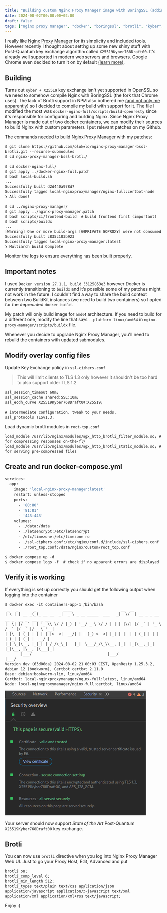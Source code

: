 ```yaml
---
title: "Building custom Nginx Proxy Manager image with BoringSSL (adding TLS1.3 Hybrid Kyber and Brotli)"
date: 2024-08-02T00:00:00+02:00
draft: false
tags: ["nginx proxy manager", "docker", "boringssl", "brotli", "kyber", "post-quantum"]
---
```


I really like [Nginx Proxy Manager](https://nginxproxymanager.com/) for its simplicity and included tools. However recently I thought about setting up some new shiny stuff with Post-Quantum key exchange algorithm called `X25519Kyber768Draft00`. It's already well supported in modern web servers and browsers. Google Chrome even decided to turn it on by default [(learn more)](https://pq.cloudflareresearch.com/).

## Building

Turns out `Kyber + X25519` key exchange isn't yet supported in OpenSSL so we need to somehow compile Nginx with BoringSSL (the fork that Chrome uses).
The lack of Brotli support in NPM also bothered me [(and not only me apparently)](https://github.com/NginxProxyManager/nginx-proxy-manager/issues/713) so I decided to compile my build with support for it. The file I modified the most was `docker-nginx-full/scripts/build-openresty` since it's responsible for configuring and building Nginx.
Since Nginx Proxy Manager is made out of two docker containers, we can modify their sources to build Nginx with custom parameters. I put relevant patches on my Github.

The commands needed to build Nginx Proxy Manager with my patches:

```shell
$ git clone https://github.com/olokelo/nginx-proxy-manager-bssl-brotli.git --recurse-submodules
$ cd nginx-proxy-manager-bssl-brotli/

$ cd docker-nginx-full/
$ git apply ../docker-nginx-full.patch
$ bash local-build.sh
...
Successfully built d2d440a978d7
Successfully tagged local-nginxproxymanager/nginx-full:certbot-node
❯ All done!

$ cd ../nginx-proxy-manager/
$ git apply ../nginx-proxy-manager.patch
$ bash scripts/ci/frontend-build  # build frontend first (important)
$ bash scripts/buildx
...
[Warning] One or more build-args [GOPRIVATE GOPROXY] were not consumed
Successfully built c835c103b923
Successfully tagged local-nginx-proxy-manager:latest
❯ Multiarch build Complete
```

Monitor the logs to ensure everything has been built properly.

## Important notes

I used `Docker version 27.1.1, build 63125853e3` however Docker is currently transitioning to `buildx` and it's possible some of my patches might not work in the future. I couldn't find a way to share the build context between two BuildKit instances (we need to build two containers) so I opted for the deprecated `docker build`.

My patch will only build image for `amd64` architecture. If you need to build for a different one, modify the line that says `--platform linux/amd64` in `nginx-proxy-manager/scripts/buildx` file.

Whenever you decide to upgrade Nginx Proxy Manager, you'll need to rebuild the containers with updated submodules.

## Modify overlay config files

Update Key Exchange policy in `ssl-ciphers.conf`
> This will limit clients to TLS 1.3 only however it shouldn't be too hard to also support older TLS 1.2
```
ssl_session_timeout 60m;
ssl_session_cache shared:SSL:10m;
ssl_ecdh_curve X25519Kyber768Draft00:X25519;

# intermediate configuration. tweak to your needs.
ssl_protocols TLSv1.3;
```

Load dynamic brotli modules in `root-top.conf`
```
load_module /usr/lib/nginx/modules/ngx_http_brotli_filter_module.so; # for compressing responses on-the-fly
load_module /usr/lib/nginx/modules/ngx_http_brotli_static_module.so; # for serving pre-compressed files
```

## Create and run docker-compose.yml

```bash
services:
  app:
    image: 'local-nginx-proxy-manager:latest'
    restart: unless-stopped
    ports:
      - '80:80'
      - '81:81'
      - '443:443'
    volumes:
      - ./data:/data
      - ./letsencrypt:/etc/letsencrypt
      - /etc/timezone:/etc/timezone:ro
      - ./ssl-ciphers.conf:/etc/nginx/conf.d/include/ssl-ciphers.conf
      - ./root_top.conf:/data/nginx/custom/root_top.conf
```

```shell
$ docker compose up -d
$ docker compose logs -f  # check if no apparent errors are displayed
```

## Verify it is working

If everything is set up correctly you should get the following output when logging into the container
```shell
$ docker exec -it containers-app-1 /bin/bash
 _   _       _            ____                      __  __                                   
| \ | | __ _(_)_ __ __  _|  _ \ _ __ _____  ___   _|  \/  | __ _ _ __   __ _  __ _  ___ _ __ 
|  \| |/ _` | | '_ \\ \/ / |_) | '__/ _ \ \/ / | | | |\/| |/ _` | '_ \ / _` |/ _` |/ _ \ '__|
| |\  | (_| | | | | |>  <|  __/| | | (_) >  <| |_| | |  | | (_| | | | | (_| | (_| |  __/ |   
|_| \_|\__, |_|_| |_/_/\_\_|   |_|  \___/_/\_\\__, |_|  |_|\__,_|_| |_|\__,_|\__, |\___|_|   
       |___/                                  |___/                          |___/           
Version dev (63d06da) 2024-08-02 21:00:03 CEST, OpenResty 1.25.3.2, debian 12 (bookworm), Certbot certbot 2.11.0
Base: debian:bookworm-slim, linux/amd64
Certbot: local-nginxproxymanager/nginx-full:latest, linux/amd64
Node: local-nginxproxymanager/nginx-full:certbot, linux/amd64
```

![Screenshot of Security tab from Chrome devtools](images/chrome-devtools-kyber.webp)

Your server should now support *State of the Art* Post-Quantum `X25519Kyber768Draft00` key exchange.

## Brotli

You can now use `brotli` directive when you log into Nginx Proxy Manager Web UI. Just to go your Proxy Host, Edit, Advanced and put

```
brotli on;
brotli_comp_level 6;
brotli_min_length 512;
brotli_types text/plain text/css application/json application/javascript application/x-javascript text/xml application/xml application/xml+rss text/javascript;
```

Enjoy :)
